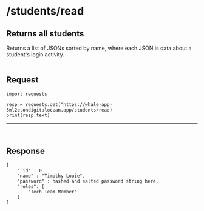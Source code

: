 # /students/read

## Returns all students
Returns a list of JSONs sorted by name, where each JSON is data about a student's login activity.
<br><br>

## Request

    import requests

    resp = requests.get("https://whale-app-5ml2e.ondigitalocean.app/students/read)
    print(resp.text)

<hr> <br>

## Response
    [
        "_id" : 0    
        "name" : "Timothy Louie",
        "password" : hashed and salted password string here,
        "roles": [
            "Tech Team Member"
        ]
    ]